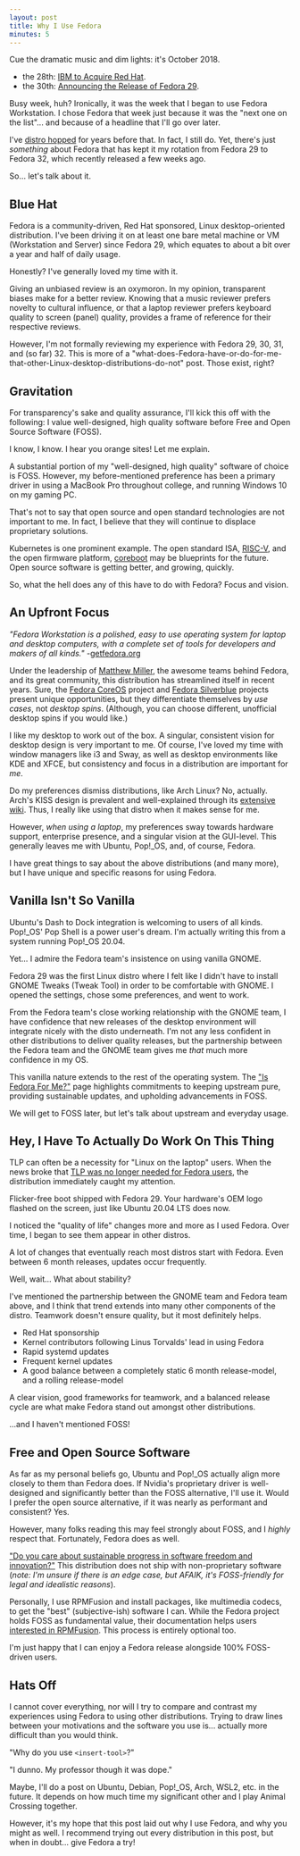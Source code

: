 ```yaml
---
layout: post
title: Why I Use Fedora
minutes: 5
---
```


Cue the dramatic music and dim lights: it's October 2018.

- the 28th: [IBM to Acquire Red Hat](https://newsroom.ibm.com/2018-10-28-IBM-To-Acquire-Red-Hat-Completely-Changing-The-Cloud-Landscape-And-Becoming-Worlds-1-Hybrid-Cloud-Provider).
- the 30th: [Announcing the Release of Fedora 29](https://fedoramagazine.org/announcing-fedora-29/).

Busy week, huh?
Ironically, it was the week that I began to use Fedora Workstation.
I chose Fedora that week just because it was the "next one on the list"... and because of a headline that I'll go over later.

I've [distro hopped](https://www.reddit.com/r/DistroHopping/) for years before that.
In fact, I still do.
Yet, there's just *something* about Fedora that has kept it my rotation from Fedora 29 to Fedora 32, which recently released a few weeks ago.

So... let's talk about it.

## Blue Hat

Fedora is a community-driven, Red Hat sponsored, Linux desktop-oriented distribution.
I've been driving it on at least one bare metal machine or VM (Workstation and Server) since Fedora 29, which equates to about a bit over a year and half of daily usage.

Honestly?
I've generally loved my time with it.

Giving an unbiased review is an oxymoron.
In my opinion, transparent biases make for a better review.
Knowing that a music reviewer prefers novelty to cultural influence, or that a laptop reviewer prefers keyboard quality to screen (panel) quality, provides a frame of reference for their respective reviews.

However, I'm not formally reviewing my experience with Fedora 29, 30, 31, and (so far) 32.
This is more of a "what-does-Fedora-have-or-do-for-me-that-other-Linux-desktop-distributions-do-not" post.
Those exist, right?

## Gravitation

For transparency's sake and quality assurance, I'll kick this off with the following: I value well-designed, high quality software before Free and Open Source Software (FOSS).

I know, I know.
I hear you orange sites!
Let me explain.

A substantial portion of my "well-designed, high quality" software of choice is FOSS.
However, my before-mentioned preference has been a primary driver in using a MacBook Pro throughout college, and running Windows 10 on my gaming PC.

That's not to say that open source and open standard technologies are not important to me.
In fact, I believe that they will continue to displace proprietary solutions.

Kubernetes is one prominent example.
The open standard ISA, [RISC-V](https://en.wikipedia.org/wiki/RISC-V), and the open firmware platform, [coreboot](https://www.coreboot.org/) may be blueprints for the future.
Open source software is getting better, and growing, quickly.

So, what the hell does any of this have to do with Fedora?
Focus and vision.

## An Upfront Focus

*"Fedora Workstation is a polished, easy to use operating system for laptop and desktop computers, with a complete set of tools for developers and makers of all kinds."* -[getfedora.org](https://getfedora.org/)

Under the leadership of [Matthew Miller](https://twitter.com/mattdm), the awesome teams behind Fedora, and its great community, this distribution has streamlined itself in recent years.
Sure, the [Fedora CoreOS](https://getfedora.org/en/coreos) project and [Fedora Silverblue](https://silverblue.fedoraproject.org/) projects present unique opportunities, but they differentiate themselves by *use cases*, not *desktop spins*.
(Although, you can choose different, unofficial desktop spins if you would like.)

I like my desktop to work out of the box.
A singular, consistent vision for desktop design is very important to me.
Of course, I've loved my time with window managers like i3 and Sway, as well as desktop environments like KDE and XFCE, but consistency and focus in a distribution are important for *me*.

Do my preferences dismiss distributions, like Arch Linux?
No, actually.
Arch's KISS design is prevalent and well-explained through its [extensive wiki](https://wiki.archlinux.org/).
Thus, I really like using that distro when it makes sense for me.

However, *when using a laptop*, my preferences sway towards hardware support, enterprise presence, and a singular vision at the GUI-level.
This generally leaves me with Ubuntu, Pop!\_OS, and, of course, Fedora.

I have great things to say about the above distributions (and many more), but I have unique and specific reasons for using Fedora.

## Vanilla Isn't So Vanilla

Ubuntu's Dash to Dock integration is welcoming to users of all kinds.
Pop!\_OS' Pop Shell is a power user's dream.
I'm actually writing this from a system running Pop!\_OS 20.04.

Yet... I admire the Fedora team's insistence on using vanilla GNOME.

Fedora 29 was the first Linux distro where I felt like I didn't have to install GNOME Tweaks (Tweak Tool) in order to be comfortable with GNOME.
I opened the settings, chose some preferences, and went to work.

From the Fedora team's close working relationship with the GNOME team, I have confidence that new releases of the desktop environment will integrate nicely with the disto underneath.
I'm not any less confident in other distributions to deliver quality releases, but the partnership between the Fedora team and the GNOME team gives me *that* much more confidence in my OS.

This vanilla nature extends to the rest of the operating system.
The ["Is Fedora For Me?"](https://fedoraproject.org/wiki/Is_Fedora_For_Me) page highlights commitments to keeping upstream pure, providing sustainable updates, and upholding advancements in FOSS.

We will get to FOSS later, but let's talk about upstream and everyday usage.

## Hey, I Have To Actually Do Work On This Thing

TLP can often be a necessity for "Linux on the laptop" users.
When the news broke that [TLP was no longer needed for Fedora users](https://www.omgubuntu.co.uk/2018/02/better-battery-life-on-fedora-linux), the distribution immediately caught my attention.

Flicker-free boot shipped with Fedora 29.
Your hardware's OEM logo flashed on the screen, just like Ubuntu 20.04 LTS does now.

I noticed the "quality of life" changes more and more as I used Fedora.
Over time, I began to see them appear in other distros.

A lot of changes that eventually reach most distros start with Fedora.
Even between 6 month releases, updates occur frequently.

Well, wait...
What about stability?

I've mentioned the partnership between the GNOME team and Fedora team above, and I think that trend extends into many other components of the distro.
Teamwork doesn't ensure quality, but it most definitely helps.

- Red Hat sponsorship
- Kernel contributors following Linus Torvalds' lead in using Fedora
- Rapid systemd updates
- Frequent kernel updates
- A good balance between a completely static 6 month release-model, and a rolling release-model

A clear vision, good frameworks for teamwork, and a balanced release cycle are what make Fedora stand out amongst other distributions.

...and I haven't mentioned FOSS!

## Free and Open Source Software

As far as my personal beliefs go, Ubuntu and Pop!\_OS actually align more closely to them than Fedora does.
If Nvidia's proprietary driver is well-designed and significantly better than the FOSS alternative, I'll use it.
Would I prefer the open source alternative, if it was nearly as performant and consistent?
Yes.

However, many folks reading this may feel strongly about FOSS, and I *highly* respect that.
Fortunately, Fedora does as well.

["Do you care about sustainable progress in software freedom and innovation?"](https://fedoraproject.org/wiki/Is_Fedora_For_Me)
This distribution does not ship with non-proprietary software (*note: I'm unsure if there is an edge case, but AFAIK, it's FOSS-friendly for legal and idealistic reasons*).

Personally, I use RPMFusion and install packages, like multimedia codecs, to get the "best" (subjective-ish) software I can.
While the Fedora project holds FOSS as fundamental value, their documentation helps users [interested in RPMFusion](https://docs.fedoraproject.org/en-US/quick-docs/setup_rpmfusion/).
This process is entirely optional too.

I'm just happy that I can enjoy a Fedora release alongside 100% FOSS-driven users.

## Hats Off

I cannot cover everything, nor will I try to compare and contrast my experiences using Fedora to using other distributions.
Trying to draw lines between your motivations and the software you use is... actually more difficult than you would think.

"Why do you use `<insert-tool>`?"

"I dunno. My professor though it was dope."

Maybe, I'll do a post on Ubuntu, Debian, Pop!\_OS, Arch, WSL2, etc. in the future.
It depends on how much time my significant other and I play Animal Crossing together.

However, it's my hope that this post laid out why I use Fedora, and why you might as well.
I recommend trying out every distribution in this post, but when in doubt... give Fedora a try!

